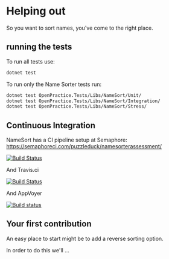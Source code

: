 
# Helping out

So you want to sort names, you've come to the right place.

## running the tests

To run all tests use:

```sh
dotnet test
```

To run only the Name Sorter tests run:
```sh
dotnet test OpenPractice.Tests/Libs/NameSort/Unit/
dotnet test OpenPractice.Tests/Libs/NameSort/Integration/
dotnet test OpenPractice.Tests/Libs/NameSort/Stress/
```

## Continuous Integration

NameSort has a CI pipeline setup at Semaphore: https://semaphoreci.com/puzzleduck/namesorterassessment/

[![Build Status](https://semaphoreci.com/api/v1/puzzleduck/namesorterassessment/branches/master/badge.svg)](https://semaphoreci.com/puzzleduck/namesorterassessment)

And Travis.ci

[![Build Status](https://travis-ci.org/PuZZleDucK/NameSorterAssessment.svg?branch=master)](https://travis-ci.org/PuZZleDucK/NameSorterAssessment)

And AppVoyer

[![Build status](https://ci.appveyor.com/api/projects/status/qsgtgxd20eloc8i0?svg=true)](https://ci.appveyor.com/project/PuZZleDucK/namesorterassessment)


## Your first contribution

An easy place to start might be to add a reverse sorting option.

In order to do this we'll ...
